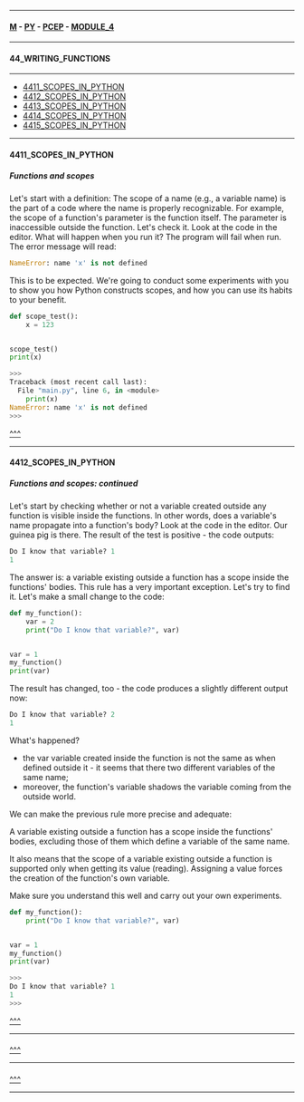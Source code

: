 
---

#### [M](https://github.com/ttltrk/TTT/blob/master/menu.md) - [PY](https://github.com/ttltrk/TTT/blob/master/PY/PY.md) - [PCEP](https://github.com/ttltrk/TTT/blob/master/PY/PCEP/PCEP.md) - [MODULE_4](https://github.com/ttltrk/TTT/blob/master/PY/PCEP/MODULE_4/MODULE_4.md)

---

#### 44_WRITING_FUNCTIONS

---

* [4411_SCOPES_IN_PYTHON](#4411_SCOPES_IN_PYTHON)
* [4412_SCOPES_IN_PYTHON](#4412_SCOPES_IN_PYTHON)
* [4413_SCOPES_IN_PYTHON](#4413_SCOPES_IN_PYTHON)
* [4414_SCOPES_IN_PYTHON](#4414_SCOPES_IN_PYTHON)
* [4415_SCOPES_IN_PYTHON](#4415_SCOPES_IN_PYTHON)

---

#### 4411_SCOPES_IN_PYTHON

##### Functions and scopes

Let's start with a definition:
The scope of a name (e.g., a variable name) is the part of a code where the name is properly recognizable.
For example, the scope of a function's parameter is the function itself. The parameter is inaccessible outside the function.
Let's check it. Look at the code in the editor. What will happen when you run it?
The program will fail when run. The error message will read:

```py
NameError: name 'x' is not defined
```

This is to be expected.
We're going to conduct some experiments with you to show you how Python constructs scopes, and how you can use its habits to your benefit.

```py
def scope_test():
    x = 123


scope_test()
print(x)

>>>
Traceback (most recent call last):
  File "main.py", line 6, in <module>
    print(x)
NameError: name 'x' is not defined
>>>
```

[^^^](#44_WRITING_FUNCTIONS)

---

#### 4412_SCOPES_IN_PYTHON

##### Functions and scopes: continued

Let's start by checking whether or not a variable created outside any function is visible inside the functions. In other words, does a variable's name propagate into a function's body?
Look at the code in the editor. Our guinea pig is there.
The result of the test is positive - the code outputs:

```py
Do I know that variable? 1
1
```

The answer is: a variable existing outside a function has a scope inside the functions' bodies.
This rule has a very important exception. Let's try to find it.
Let's make a small change to the code:

```py
def my_function():
    var = 2
    print("Do I know that variable?", var)


var = 1
my_function()
print(var)
```

The result has changed, too - the code produces a slightly different output now:

```py
Do I know that variable? 2
1
```

What's happened?

- the var variable created inside the function is not the same as when defined outside it - it seems that there two different variables of the same name;
- moreover, the function's variable shadows the variable coming from the outside world.

We can make the previous rule more precise and adequate:

A variable existing outside a function has a scope inside the functions' bodies, excluding those of them which define a variable of the same name.

It also means that the scope of a variable existing outside a function is supported only when getting its value (reading). Assigning a value forces the creation of the function's own variable.

Make sure you understand this well and carry out your own experiments.

```py
def my_function():
    print("Do I know that variable?", var)


var = 1
my_function()
print(var)

>>>
Do I know that variable? 1
1
>>>
```

[^^^](#44_WRITING_FUNCTIONS)

---

####

[^^^](#44_WRITING_FUNCTIONS)

---

####

[^^^](#44_WRITING_FUNCTIONS)

---
